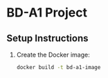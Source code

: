 # BD-A1 Project

## Setup Instructions

1. Create the Docker image:
   ```bash
   docker build -t bd-a1-image 
